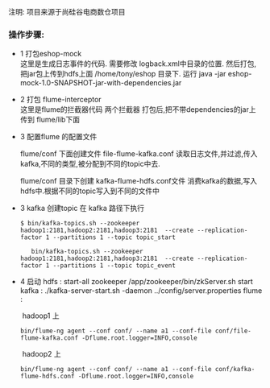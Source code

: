 注明: 项目来源于尚硅谷电商数仓项目

### 操作步骤:
 - 1 打包eshop-mock  
    这里是生成日志事件的代码.
    需要修改 logback.xml中目录的位置.
    然后打包,把jar包上传到hdfs上面 /home/tony/eshop 目录下.
    运行  java -jar  eshop-mock-1.0-SNAPSHOT-jar-with-dependencies.jar
    
 - 2 打包 flume-interceptor  
    这里是flume的拦截器代码
    两个拦截器
    打包后,把不带dependencies的jar上传到  flume/lib下面
    
 - 3 配置flume 的配置文件

    flume/conf  下面创建文件 file-flume-kafka.conf
    读取日志文件,并过滤,传入kafka,不同的类型,被分配到不同的topic中去.
    
    flume/conf   目录下创建  kafka-flume-hdfs.conf文件
    消费kafka的数据,写入hdfs中.根据不同的topic写入到不同的文件中
    
 - 3 kafka
    创建topic
    在 kafka 路径下执行
    ```shell
    $ bin/kafka-topics.sh --zookeeper hadoop1:2181,hadoop2:2181,hadoop3:2181  --create --replication-factor 1 --partitions 1 --topic topic_start
    ```
    
    ```sbtshell
       bin/kafka-topics.sh --zookeeper hadoop1:2181,hadoop2:2181,hadoop3:2181  --create --replication-factor 1 --partitions 1 --topic topic_event

    ```
    
 - 4 启动
    hdfs  :  start-all
    zookeeper  /app/zookeeper/bin/zkServer.sh start
    kafka  : ./kafka-server-start.sh -daemon ../config/server.properties
    flume  : 
    
    ​	hadoop1  上
    
    ```shell
    bin/flume-ng agent --conf conf/ --name a1 --conf-file conf/file-flume-kafka.conf -Dflume.root.logger=INFO,console
    
    ```
    
    ​	hadoop2 上
    
    ```shell
    bin/flume-ng agent --conf conf/ --name a1 --conf-file conf/kafka-flume-hdfs.conf -Dflume.root.logger=INFO,console
    ```
    
    
    
     